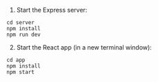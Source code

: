 1. Start the Express server:
```
cd server
npm install
npm run dev
```

2. Start the React app (in a new terminal window):
```
cd app
npm install
npm start
```
